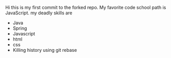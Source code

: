 Hi this is my first commit to the forked repo.
My favorite code school path is JavaScript.
my deadly skills are 
* Java
* Spring
* Javascript
* html
* css
* Killing history using git rebase	
